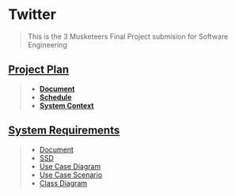 # Twitter
> This is the 3 Musketeers Final Project submision for Software Engineering
## [**Project Plan**](https://github.com/sebs1117/FinalProject/tree/main/Project%20Plan)
> - [**Document**](https://github.com/sebs1117/FinalProject/blob/main/Project%20Plan/Twitter%20Project%20Plan.docx)
> - [**Schedule**](https://github.com/sebs1117/FinalProject/blob/main/Project%20Plan/Twitter%20Project%20Schedule.mpp)
> - [**System Context**](https://github.com/sebs1117/FinalProject/blob/main/Project%20Plan/FinalProjSysContextDiagram.vsdx)

## [System Requirements](https://github.com/sebs1117/FinalProject/tree/main/System%20Req)
> - [Document](https://github.com/sebs1117/FinalProject/blob/main/System%20Req/Final%20System%20Requirements%20Document.docx)
> - [SSD](https://github.com/sebs1117/FinalProject/blob/main/System%20Req/TwitterSSD.vsdx)
> - [Use Case Diagram](https://github.com/sebs1117/FinalProject/blob/main/System%20Req/TwitterUseCaseDiagram.vsdx)
> - [Use Case Scenario](https://github.com/sebs1117/FinalProject/blob/main/System%20Req/twitter_Usecase_scenario.xlsx)
> - [Class Diagram](https://github.com/sebs1117/FinalProject/blob/main/System%20Req/twitter_classDiagramFinal.vsdx)
